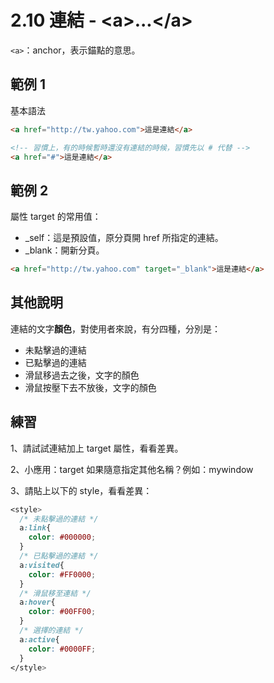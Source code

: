 # 2.10 連結 - &lt;a&gt;...&lt;/a&gt;

`<a>`：anchor，表示錨點的意思。

## 範例 1

基本語法

```html
<a href="http://tw.yahoo.com">這是連結</a>

<!-- 習慣上，有的時候暫時還沒有連結的時候，習慣先以 # 代替 -->
<a href="#">這是連結</a>
```

## 範例 2

屬性 target 的常用值：

* \_self：這是預設值，原分頁開 href 所指定的連結。
* \_blank：開新分頁。

```html
<a href="http://tw.yahoo.com" target="_blank">這是連結</a>
```

## 其他說明

連結的文字**顏色**，對使用者來說，有分四種，分別是：

* 未點擊過的連結
* 已點擊過的連結
* 滑鼠移過去之後，文字的顏色
* 滑鼠按壓下去不放後，文字的顏色

## 練習

1、請試試連結加上 target 屬性，看看差異。

2、小應用：target 如果隨意指定其他名稱？例如：mywindow

3、請貼上以下的 style，看看差異：

```css
<style>
  /* 未點擊過的連結 */
  a:link{
    color: #000000;
  }
  /* 已點擊過的連結 */
  a:visited{
    color: #FF0000;
  }
  /* 滑鼠移至連結 */
  a:hover{
    color: #00FF00;
  }
  /* 選擇的連結 */
  a:active{
    color: #0000FF;
  }
</style>
```



